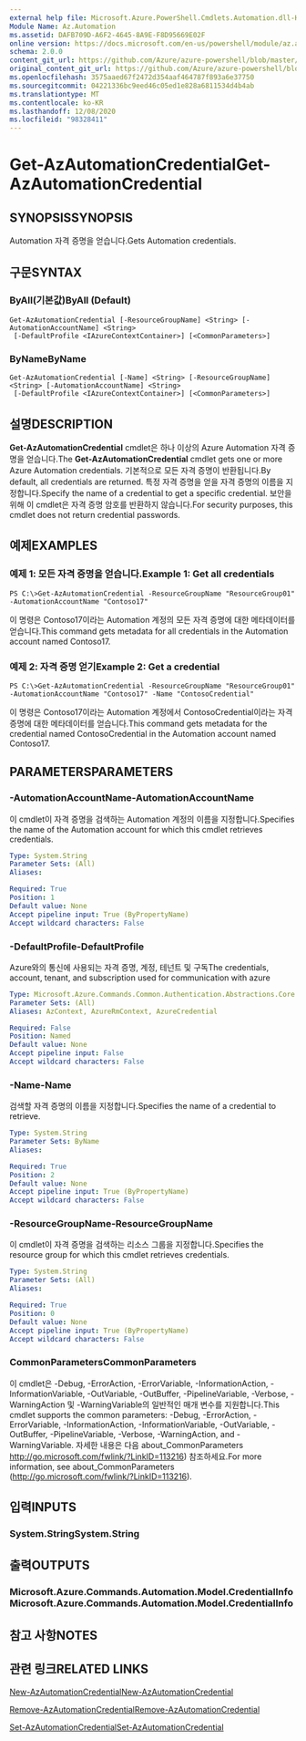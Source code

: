 ```yaml
---
external help file: Microsoft.Azure.PowerShell.Cmdlets.Automation.dll-Help.xml
Module Name: Az.Automation
ms.assetid: DAFB709D-A6F2-4645-8A9E-F8D95669E02F
online version: https://docs.microsoft.com/en-us/powershell/module/az.automation/get-azautomationcredential
schema: 2.0.0
content_git_url: https://github.com/Azure/azure-powershell/blob/master/src/Automation/Automation/help/Get-AzAutomationCredential.md
original_content_git_url: https://github.com/Azure/azure-powershell/blob/master/src/Automation/Automation/help/Get-AzAutomationCredential.md
ms.openlocfilehash: 3575aaed67f2472d354aaf464787f893a6e37750
ms.sourcegitcommit: 04221336bc9eed46c05ed1e828a6811534d4b4ab
ms.translationtype: MT
ms.contentlocale: ko-KR
ms.lasthandoff: 12/08/2020
ms.locfileid: "98328411"
---
```

# <span data-ttu-id="b65b8-101">Get-AzAutomationCredential</span><span class="sxs-lookup"><span data-stu-id="b65b8-101">Get-AzAutomationCredential</span></span>

## <span data-ttu-id="b65b8-102">SYNOPSIS</span><span class="sxs-lookup"><span data-stu-id="b65b8-102">SYNOPSIS</span></span>
<span data-ttu-id="b65b8-103">Automation 자격 증명을 얻습니다.</span><span class="sxs-lookup"><span data-stu-id="b65b8-103">Gets Automation credentials.</span></span>

## <span data-ttu-id="b65b8-104">구문</span><span class="sxs-lookup"><span data-stu-id="b65b8-104">SYNTAX</span></span>

### <span data-ttu-id="b65b8-105">ByAll(기본값)</span><span class="sxs-lookup"><span data-stu-id="b65b8-105">ByAll (Default)</span></span>
```
Get-AzAutomationCredential [-ResourceGroupName] <String> [-AutomationAccountName] <String>
 [-DefaultProfile <IAzureContextContainer>] [<CommonParameters>]
```

### <span data-ttu-id="b65b8-106">ByName</span><span class="sxs-lookup"><span data-stu-id="b65b8-106">ByName</span></span>
```
Get-AzAutomationCredential [-Name] <String> [-ResourceGroupName] <String> [-AutomationAccountName] <String>
 [-DefaultProfile <IAzureContextContainer>] [<CommonParameters>]
```

## <span data-ttu-id="b65b8-107">설명</span><span class="sxs-lookup"><span data-stu-id="b65b8-107">DESCRIPTION</span></span>
<span data-ttu-id="b65b8-108">**Get-AzAutomationCredential** cmdlet은 하나 이상의 Azure Automation 자격 증명을 얻습니다.</span><span class="sxs-lookup"><span data-stu-id="b65b8-108">The **Get-AzAutomationCredential** cmdlet gets one or more Azure Automation credentials.</span></span>
<span data-ttu-id="b65b8-109">기본적으로 모든 자격 증명이 반환됩니다.</span><span class="sxs-lookup"><span data-stu-id="b65b8-109">By default, all credentials are returned.</span></span>
<span data-ttu-id="b65b8-110">특정 자격 증명을 얻을 자격 증명의 이름을 지정합니다.</span><span class="sxs-lookup"><span data-stu-id="b65b8-110">Specify the name of a credential to get a specific credential.</span></span>
<span data-ttu-id="b65b8-111">보안을 위해 이 cmdlet은 자격 증명 암호를 반환하지 않습니다.</span><span class="sxs-lookup"><span data-stu-id="b65b8-111">For security purposes, this cmdlet does not return credential passwords.</span></span>

## <span data-ttu-id="b65b8-112">예제</span><span class="sxs-lookup"><span data-stu-id="b65b8-112">EXAMPLES</span></span>

### <span data-ttu-id="b65b8-113">예제 1: 모든 자격 증명을 얻습니다.</span><span class="sxs-lookup"><span data-stu-id="b65b8-113">Example 1: Get all credentials</span></span>
```
PS C:\>Get-AzAutomationCredential -ResourceGroupName "ResourceGroup01" -AutomationAccountName "Contoso17"
```

<span data-ttu-id="b65b8-114">이 명령은 Contoso17이라는 Automation 계정의 모든 자격 증명에 대한 메타데이터를 얻습니다.</span><span class="sxs-lookup"><span data-stu-id="b65b8-114">This command gets metadata for all credentials in the Automation account named Contoso17.</span></span>

### <span data-ttu-id="b65b8-115">예제 2: 자격 증명 얻기</span><span class="sxs-lookup"><span data-stu-id="b65b8-115">Example 2: Get a credential</span></span>
```
PS C:\>Get-AzAutomationCredential -ResourceGroupName "ResourceGroup01" -AutomationAccountName "Contoso17" -Name "ContosoCredential"
```

<span data-ttu-id="b65b8-116">이 명령은 Contoso17이라는 Automation 계정에서 ContosoCredential이라는 자격 증명에 대한 메타데이터를 얻습니다.</span><span class="sxs-lookup"><span data-stu-id="b65b8-116">This command gets metadata for the credential named ContosoCredential in the Automation account named Contoso17.</span></span>

## <span data-ttu-id="b65b8-117">PARAMETERS</span><span class="sxs-lookup"><span data-stu-id="b65b8-117">PARAMETERS</span></span>

### <span data-ttu-id="b65b8-118">-AutomationAccountName</span><span class="sxs-lookup"><span data-stu-id="b65b8-118">-AutomationAccountName</span></span>
<span data-ttu-id="b65b8-119">이 cmdlet이 자격 증명을 검색하는 Automation 계정의 이름을 지정합니다.</span><span class="sxs-lookup"><span data-stu-id="b65b8-119">Specifies the name of the Automation account for which this cmdlet retrieves credentials.</span></span>

```yaml
Type: System.String
Parameter Sets: (All)
Aliases:

Required: True
Position: 1
Default value: None
Accept pipeline input: True (ByPropertyName)
Accept wildcard characters: False
```

### <span data-ttu-id="b65b8-120">-DefaultProfile</span><span class="sxs-lookup"><span data-stu-id="b65b8-120">-DefaultProfile</span></span>
<span data-ttu-id="b65b8-121">Azure와의 통신에 사용되는 자격 증명, 계정, 테넌트 및 구독</span><span class="sxs-lookup"><span data-stu-id="b65b8-121">The credentials, account, tenant, and subscription used for communication with azure</span></span>

```yaml
Type: Microsoft.Azure.Commands.Common.Authentication.Abstractions.Core.IAzureContextContainer
Parameter Sets: (All)
Aliases: AzContext, AzureRmContext, AzureCredential

Required: False
Position: Named
Default value: None
Accept pipeline input: False
Accept wildcard characters: False
```

### <span data-ttu-id="b65b8-122">-Name</span><span class="sxs-lookup"><span data-stu-id="b65b8-122">-Name</span></span>
<span data-ttu-id="b65b8-123">검색할 자격 증명의 이름을 지정합니다.</span><span class="sxs-lookup"><span data-stu-id="b65b8-123">Specifies the name of a credential to retrieve.</span></span>

```yaml
Type: System.String
Parameter Sets: ByName
Aliases:

Required: True
Position: 2
Default value: None
Accept pipeline input: True (ByPropertyName)
Accept wildcard characters: False
```

### <span data-ttu-id="b65b8-124">-ResourceGroupName</span><span class="sxs-lookup"><span data-stu-id="b65b8-124">-ResourceGroupName</span></span>
<span data-ttu-id="b65b8-125">이 cmdlet이 자격 증명을 검색하는 리소스 그룹을 지정합니다.</span><span class="sxs-lookup"><span data-stu-id="b65b8-125">Specifies the resource group for which this cmdlet retrieves credentials.</span></span>

```yaml
Type: System.String
Parameter Sets: (All)
Aliases:

Required: True
Position: 0
Default value: None
Accept pipeline input: True (ByPropertyName)
Accept wildcard characters: False
```

### <span data-ttu-id="b65b8-126">CommonParameters</span><span class="sxs-lookup"><span data-stu-id="b65b8-126">CommonParameters</span></span>
<span data-ttu-id="b65b8-127">이 cmdlet은 -Debug, -ErrorAction, -ErrorVariable, -InformationAction, -InformationVariable, -OutVariable, -OutBuffer, -PipelineVariable, -Verbose, -WarningAction 및 -WarningVariable의 일반적인 매개 변수를 지원합니다.</span><span class="sxs-lookup"><span data-stu-id="b65b8-127">This cmdlet supports the common parameters: -Debug, -ErrorAction, -ErrorVariable, -InformationAction, -InformationVariable, -OutVariable, -OutBuffer, -PipelineVariable, -Verbose, -WarningAction, and -WarningVariable.</span></span> <span data-ttu-id="b65b8-128">자세한 내용은 다음 about_CommonParameters http://go.microsoft.com/fwlink/?LinkID=113216) 참조하세요.</span><span class="sxs-lookup"><span data-stu-id="b65b8-128">For more information, see about_CommonParameters (http://go.microsoft.com/fwlink/?LinkID=113216).</span></span>

## <span data-ttu-id="b65b8-129">입력</span><span class="sxs-lookup"><span data-stu-id="b65b8-129">INPUTS</span></span>

### <span data-ttu-id="b65b8-130">System.String</span><span class="sxs-lookup"><span data-stu-id="b65b8-130">System.String</span></span>

## <span data-ttu-id="b65b8-131">출력</span><span class="sxs-lookup"><span data-stu-id="b65b8-131">OUTPUTS</span></span>

### <span data-ttu-id="b65b8-132">Microsoft.Azure.Commands.Automation.Model.CredentialInfo</span><span class="sxs-lookup"><span data-stu-id="b65b8-132">Microsoft.Azure.Commands.Automation.Model.CredentialInfo</span></span>

## <span data-ttu-id="b65b8-133">참고 사항</span><span class="sxs-lookup"><span data-stu-id="b65b8-133">NOTES</span></span>

## <span data-ttu-id="b65b8-134">관련 링크</span><span class="sxs-lookup"><span data-stu-id="b65b8-134">RELATED LINKS</span></span>

[<span data-ttu-id="b65b8-135">New-AzAutomationCredential</span><span class="sxs-lookup"><span data-stu-id="b65b8-135">New-AzAutomationCredential</span></span>](./New-AzAutomationCredential.md)

[<span data-ttu-id="b65b8-136">Remove-AzAutomationCredential</span><span class="sxs-lookup"><span data-stu-id="b65b8-136">Remove-AzAutomationCredential</span></span>](./Remove-AzAutomationCredential.md)

[<span data-ttu-id="b65b8-137">Set-AzAutomationCredential</span><span class="sxs-lookup"><span data-stu-id="b65b8-137">Set-AzAutomationCredential</span></span>](./Set-AzAutomationCredential.md)


